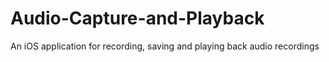 # Audio-Capture-and-Playback
An iOS application for recording, saving and playing back audio recordings
